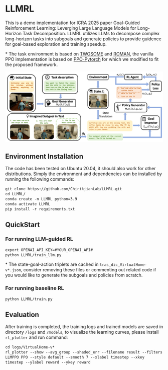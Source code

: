 # LLMRL
This is a demo implementation for ICRA 2025 paper Goal-Guided Reinforcement Learning: Leverging Large Language Models for Long-Horizon Task Decomposition. LLMRL utilizes LLMs to decompose complex long-horizon tasks into subgoals and generate policies to provide guidence for goal-based exploration and training speedup.

\* The task environment is based on [TWOSOME](https://github.com/WeihaoTan/TWOSOME) and [ROMAN](https://github.com/etriantafyllidis/ROMAN), the vanilla PPO implementation is based on [PPO-Pytorch](https://github.com/nikhilbarhate99/PPO-PyTorch) for which we modified to fit the proposed framework. 

<p align="center">
<img src="pipeline.png" alt="drawing" width="700"><br>
</p>

## Environment Installation
The code has been tested on Ubuntu 20.04, it should also work for other distributions. Simply the environment and dependencies can be installed by running the following commands:
```shell
git clone https://github.com/ChirikjianLab/LLMRL.git
cd LLMRL/
conda create -n LLMRL python=3.9
conda activate LLMRL
pip install -r requirements.txt
```

## QuickStart
### For running LLM-guided RL
```shell
export OPENAI_API_KEY=#YOUR_OPENAI_API#
python LLMRL/train_llm.py
```
\* The state-goal-action triplets are cached in ```tras_dic_VirtualHome-v*.json```, consider removing these files or commenting out related code if you would like to generate the subgoals and policies from scratch.
### For running baseline RL
```shell
python LLMRL/train.py
```
## Evaluation
After training is completed, the training logs and trained models are saved in directory ```/logs``` and ```/models```, to visualize the learning curves, please install ```rl_plotter``` and run command:
```shell
cd logs/VirtualHome-v*
rl_plotter --show --avg_group --shaded_err --filename result --filters LLMPPO PPO --style default --smooth 7 --xlabel timestep --xkey timestep --ylabel reward --ykey reward
```

